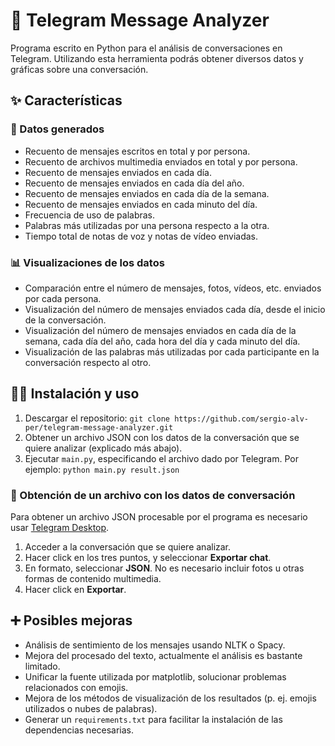 # 💬 Telegram Message Analyzer 

Programa escrito en Python para el análisis de conversaciones en Telegram. Utilizando esta herramienta podrás obtener diversos datos y gráficas sobre una conversación.

## ✨ Características
### 📝 Datos generados 
- Recuento de mensajes escritos en total y por persona.
- Recuento de archivos multimedia enviados en total y por persona.
- Recuento de mensajes enviados en cada día.
- Recuento de mensajes enviados en cada día del año.
- Recuento de mensajes enviados en cada día de la semana.
- Recuento de mensajes enviados en cada minuto del día.
- Frecuencia de uso de palabras.
- Palabras más utilizadas por una persona respecto a la otra.
- Tiempo total de notas de voz y notas de vídeo enviadas.

### 📊 Visualizaciones de los datos 
- Comparación entre el número de mensajes, fotos, vídeos, etc. enviados por cada persona.
- Visualización del número de mensajes enviados cada día, desde el inicio de la conversación.
- Visualización del número de mensajes enviados en cada día de la semana, cada día del año, cada hora del día y cada minuto del día.
- Visualización de las palabras más utilizadas por cada participante en la conversación respecto al otro.

## 🧑‍💻 Instalación y uso
1. Descargar el repositorio: `git clone https://github.com/sergio-alv-per/telegram-message-analyzer.git`
2. Obtener un archivo JSON con los datos de la conversación que se quiere analizar (explicado más abajo).
3. Ejecutar `main.py`, especificando el archivo dado por Telegram. Por ejemplo: `python main.py result.json`

### 📃 Obtención de un archivo con los datos de conversación
Para obtener un archivo JSON procesable por el programa es necesario usar [Telegram Desktop](https://desktop.telegram.org/).

1. Acceder a la conversación que se quiere analizar.
2. Hacer click en los tres puntos, y seleccionar **Exportar chat**.
3. En formato, seleccionar **JSON**. No es necesario incluir fotos u otras formas de contenido multimedia.
4. Hacer click en **Exportar**.

## ➕ Posibles mejoras
- Análisis de sentimiento de los mensajes usando NLTK o Spacy.
- Mejora del procesado del texto, actualmente el análisis es bastante limitado.
- Unificar la fuente utilizada por matplotlib, solucionar problemas relacionados con emojis.
- Mejora de los métodos de visualización de los resultados (p. ej. emojis utilizados o nubes de palabras).
- Generar un `requirements.txt` para facilitar la instalación de las dependencias necesarias.